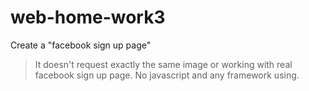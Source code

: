 # web-home-work3
Create a "facebook sign up page"
>It doesn't request exactly the same image or working with real facebook sign up page.
>No javascript and any framework using.
